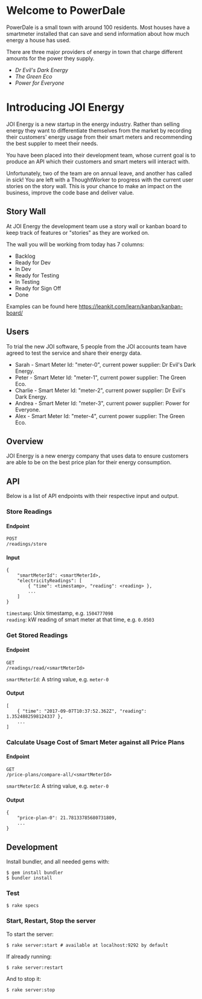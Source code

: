 # Welcome to PowerDale

PowerDale is a small town with around 100 residents. Most houses have a smartmeter installed that can save and send information
about how much energy a house has used.

There are three major providers of energy in town that charge different amounts for the power they supply.

- _Dr Evil's Dark Energy_
- _The Green Eco_
- _Power for Everyone_

# Introducing JOI Energy

JOI Energy is a new startup in the energy industry.
Rather than selling energy they want to differentiate themselves from the market by recording their customers' energy usage from their smart meters and
recommending the best suppler to meet their needs.

You have been placed into their development team, whose current goal is to produce an API which their customers and smart meters will interact with.

Unfortunately, two of the team are on annual leave, and another has called in sick!
You are left with a ThoughtWorker to progress with the current user stories on the story wall. This is your chance to make an impact on the business, improve the code base and deliver value.

## Story Wall

At JOI Energy the development team use a story wall or kanban board to keep track of features or "stories" as they are worked on.

The wall you will be working from today has 7 columns:

- Backlog
- Ready for Dev
- In Dev
- Ready for Testing
- In Testing
- Ready for Sign Off
- Done

Examples can be found here https://leankit.com/learn/kanban/kanban-board/

## Users

To trial the new JOI software, 5 people from the JOI accounts team have agreed to test the service and share their energy data.

- Sarah - Smart Meter Id: "meter-0", current power supplier: Dr Evil's Dark Energy.
- Peter - Smart Meter Id: "meter-1", current power supplier: The Green Eco.
- Charlie - Smart Meter Id: "meter-2", current power supplier: Dr Evil's Dark Energy.
- Andrea - Smart Meter Id: "meter-3", current power supplier: Power for Everyone.
- Alex - Smart Meter Id: "meter-4", current power supplier: The Green Eco.

## Overview

JOI Energy is a new energy company that uses data to ensure customers are 
able to be on the best price plan for their energy consumption.

## API

Below is a list of API endpoints with their respective input and output.

### Store Readings

#### Endpoint

```
POST
/readings/store
```

#### Input

```
{
    "smartMeterId": <smartMeterId>,
    "electricityReadings": [
        { "time": <timestamp>, "reading": <reading> },
        ...
    ]
}
```

`timestamp`: Unix timestamp, e.g. `1504777098`   
`reading`: kW reading of smart meter at that time, e.g. `0.0503`

### Get Stored Readings

#### Endpoint

```
GET
/readings/read/<smartMeterId>
```

`smartMeterId`: A string value, e.g. `meter-0`

#### Output

```
[
    { "time": "2017-09-07T10:37:52.362Z", "reading": 1.3524882598124337 },
    ...
]
```

### Calculate Usage Cost of Smart Meter against all Price Plans

#### Endpoint

```
GET
/price-plans/compare-all/<smartMeterId>
```

`smartMeterId`: A string value, e.g. `meter-0`

#### Output

```
{
    "price-plan-0": 21.78133785680731809,
    ...
}
```

## Development
Install bundler, and all needed gems with:

```console
$ gem install bundler
$ bundler install
```

### Test

```console
$ rake specs
```

### Start, Restart, Stop the server
To start the server:

```console
$ rake server:start # available at localhost:9292 by default
```

If already running:

```console
$ rake server:restart
```

And to stop it:

```console
$ rake server:stop
```
